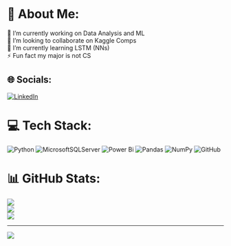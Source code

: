# 💫 About Me:
🔭 I’m currently working on Data Analysis and ML  <br>👯 I’m looking to collaborate on Kaggle Comps<br>🌱 I’m currently learning LSTM (NNs)<br>⚡ Fun fact my major is not CS


## 🌐 Socials:
[![LinkedIn](https://img.shields.io/badge/LinkedIn-%230077B5.svg?logo=linkedin&logoColor=white)](https://linkedin.com/in/https://www.linkedin.com/in/mehmet-karahan-cetinkaya/) 

# 💻 Tech Stack:
![Python](https://img.shields.io/badge/python-3670A0?style=for-the-badge&logo=python&logoColor=ffdd54) ![MicrosoftSQLServer](https://img.shields.io/badge/Microsoft%20SQL%20Server-CC2927?style=for-the-badge&logo=microsoft%20sql%20server&logoColor=white) ![Power Bi](https://img.shields.io/badge/power_bi-F2C811?style=for-the-badge&logo=powerbi&logoColor=black) ![Pandas](https://img.shields.io/badge/pandas-%23150458.svg?style=for-the-badge&logo=pandas&logoColor=white) ![NumPy](https://img.shields.io/badge/numpy-%23013243.svg?style=for-the-badge&logo=numpy&logoColor=white) ![GitHub](https://img.shields.io/badge/github-%23121011.svg?style=for-the-badge&logo=github&logoColor=white)
# 📊 GitHub Stats:
![](https://github-readme-stats.vercel.app/api?username=karahanOS&theme=dark&hide_border=false&include_all_commits=true&count_private=true)<br/>
![](https://github-readme-streak-stats.herokuapp.com/?user=karahanOS&theme=dark&hide_border=false)<br/>
![](https://github-readme-stats.vercel.app/api/top-langs/?username=karahanOS&theme=dark&hide_border=false&include_all_commits=true&count_private=true&layout=compact)

---
[![](https://visitcount.itsvg.in/api?id=karahanOS&icon=0&color=0)](https://visitcount.itsvg.in)

<!-- Proudly created with GPRM ( https://gprm.itsvg.in ) -->
